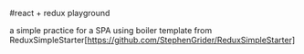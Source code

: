 #react + redux playground

a simple practice for a 
SPA using boiler template from
ReduxSimpleStarter[https://github.com/StephenGrider/ReduxSimpleStarter]




